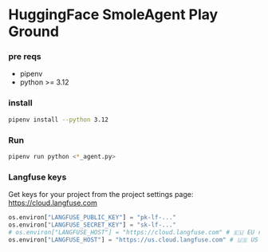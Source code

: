 # HuggingFace SmoleAgent Play Ground

### pre reqs
- pipenv
- python >= 3.12

### install
```bash
pipenv install --python 3.12
```

### Run
```bash
pipenv run python <*_agent.py>
```

### Langfuse keys
Get keys for your project from the project settings page: https://cloud.langfuse.com
```py
os.environ["LANGFUSE_PUBLIC_KEY"] = "pk-lf-..." 
os.environ["LANGFUSE_SECRET_KEY"] = "sk-lf-..." 
# os.environ["LANGFUSE_HOST"] = "https://cloud.langfuse.com" # 🇪🇺 EU region
os.environ["LANGFUSE_HOST"] = "https://us.cloud.langfuse.com" # 🇺🇸 US region
```